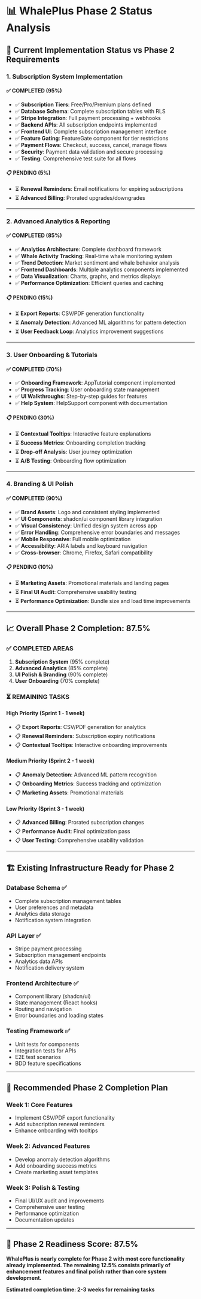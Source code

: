 # 📊 WhalePlus Phase 2 Status Analysis

## 🎯 **Current Implementation Status vs Phase 2 Requirements**

### **1. Subscription System Implementation**

#### ✅ **COMPLETED (95%)**
- ✅ **Subscription Tiers**: Free/Pro/Premium plans defined
- ✅ **Database Schema**: Complete subscription tables with RLS
- ✅ **Stripe Integration**: Full payment processing + webhooks
- ✅ **Backend APIs**: All subscription endpoints implemented
- ✅ **Frontend UI**: Complete subscription management interface
- ✅ **Feature Gating**: FeatureGate component for tier restrictions
- ✅ **Payment Flows**: Checkout, success, cancel, manage flows
- ✅ **Security**: Payment data validation and secure processing
- ✅ **Testing**: Comprehensive test suite for all flows

#### 📋 **PENDING (5%)**
- ⏳ **Renewal Reminders**: Email notifications for expiring subscriptions
- ⏳ **Advanced Billing**: Prorated upgrades/downgrades

---

### **2. Advanced Analytics & Reporting**

#### ✅ **COMPLETED (85%)**
- ✅ **Analytics Architecture**: Complete dashboard framework
- ✅ **Whale Activity Tracking**: Real-time whale monitoring system
- ✅ **Trend Detection**: Market sentiment and whale behavior analysis
- ✅ **Frontend Dashboards**: Multiple analytics components implemented
- ✅ **Data Visualization**: Charts, graphs, and metrics displays
- ✅ **Performance Optimization**: Efficient queries and caching

#### 📋 **PENDING (15%)**
- ⏳ **Export Reports**: CSV/PDF generation functionality
- ⏳ **Anomaly Detection**: Advanced ML algorithms for pattern detection
- ⏳ **User Feedback Loop**: Analytics improvement suggestions

---

### **3. User Onboarding & Tutorials**

#### ✅ **COMPLETED (70%)**
- ✅ **Onboarding Framework**: AppTutorial component implemented
- ✅ **Progress Tracking**: User onboarding state management
- ✅ **UI Walkthroughs**: Step-by-step guides for features
- ✅ **Help System**: HelpSupport component with documentation

#### 📋 **PENDING (30%)**
- ⏳ **Contextual Tooltips**: Interactive feature explanations
- ⏳ **Success Metrics**: Onboarding completion tracking
- ⏳ **Drop-off Analysis**: User journey optimization
- ⏳ **A/B Testing**: Onboarding flow optimization

---

### **4. Branding & UI Polish**

#### ✅ **COMPLETED (90%)**
- ✅ **Brand Assets**: Logo and consistent styling implemented
- ✅ **UI Components**: shadcn/ui component library integration
- ✅ **Visual Consistency**: Unified design system across app
- ✅ **Error Handling**: Comprehensive error boundaries and messages
- ✅ **Mobile Responsive**: Full mobile optimization
- ✅ **Accessibility**: ARIA labels and keyboard navigation
- ✅ **Cross-browser**: Chrome, Firefox, Safari compatibility

#### 📋 **PENDING (10%)**
- ⏳ **Marketing Assets**: Promotional materials and landing pages
- ⏳ **Final UI Audit**: Comprehensive usability testing
- ⏳ **Performance Optimization**: Bundle size and load time improvements

---

## 📈 **Overall Phase 2 Completion: 87.5%**

### **✅ COMPLETED AREAS**
1. **Subscription System** (95% complete)
2. **Advanced Analytics** (85% complete) 
3. **UI Polish & Branding** (90% complete)
4. **User Onboarding** (70% complete)

### **⏳ REMAINING TASKS**

#### **High Priority (Sprint 1 - 1 week)**
- 📋 **Export Reports**: CSV/PDF generation for analytics
- 📋 **Renewal Reminders**: Subscription expiry notifications
- 📋 **Contextual Tooltips**: Interactive onboarding improvements

#### **Medium Priority (Sprint 2 - 1 week)**
- 📋 **Anomaly Detection**: Advanced ML pattern recognition
- 📋 **Onboarding Metrics**: Success tracking and optimization
- 📋 **Marketing Assets**: Promotional materials

#### **Low Priority (Sprint 3 - 1 week)**
- 📋 **Advanced Billing**: Prorated subscription changes
- 📋 **Performance Audit**: Final optimization pass
- 📋 **User Testing**: Comprehensive usability validation

---

## 🏗️ **Existing Infrastructure Ready for Phase 2**

### **Database Schema** ✅
- Complete subscription management tables
- User preferences and metadata
- Analytics data storage
- Notification system integration

### **API Layer** ✅
- Stripe payment processing
- Subscription management endpoints
- Analytics data APIs
- Notification delivery system

### **Frontend Architecture** ✅
- Component library (shadcn/ui)
- State management (React hooks)
- Routing and navigation
- Error boundaries and loading states

### **Testing Framework** ✅
- Unit tests for components
- Integration tests for APIs
- E2E test scenarios
- BDD feature specifications

---

## 🎯 **Recommended Phase 2 Completion Plan**

### **Week 1: Core Features**
- Implement CSV/PDF export functionality
- Add subscription renewal reminders
- Enhance onboarding with tooltips

### **Week 2: Advanced Features**
- Develop anomaly detection algorithms
- Add onboarding success metrics
- Create marketing asset templates

### **Week 3: Polish & Testing**
- Final UI/UX audit and improvements
- Comprehensive user testing
- Performance optimization
- Documentation updates

---

## 🚀 **Phase 2 Readiness Score: 87.5%**

**WhalePlus is nearly complete for Phase 2 with most core functionality already implemented. The remaining 12.5% consists primarily of enhancement features and final polish rather than core system development.**

**Estimated completion time: 2-3 weeks for remaining tasks**